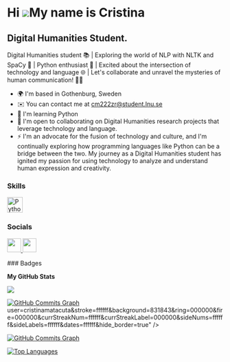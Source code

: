 Hi ![](https://user-images.githubusercontent.com/18350557/176309783-0785949b-9127-417c-8b55-ab5a4333674e.gif)My name is Cristina 
=========================================================================================================================================

Digital Humanities Student.
---------------------------

Digital Humanities student 📚 | Exploring the world of NLP with NLTK and SpaCy 💬 | Python enthusiast 🐍 | Excited about the intersection of technology and language 🌐 | Let's collaborate and unravel the mysteries of human communication! 👩‍💻

* 🌍  I'm based in Gothenburg, Sweden
* ✉️  You can contact me at [cm222zr@student.lnu.se](mailto:cm222zr@student.lnu.se)
* 🧠  I'm learning Python
* 🤝  I'm open to collaborating on Digital Humanities research projects that leverage technology and language.
* ⚡  I'm an advocate for the fusion of technology and culture, and I'm continually exploring how programming languages like Python can be a bridge between the two. My journey as a Digital Humanities student has ignited my passion for using technology to analyze and understand human expression and creativity.

### Skills

<p align="left">
<a href="https://www.python.org/" target="_blank" rel="noreferrer"><img src="https://raw.githubusercontent.com/danielcranney/readme-generator/main/public/icons/skills/python-colored.svg" width="36" height="36" alt="Python" /></a>
</p>

### Socials

<p align="left"> <a href="https://www.github.com/cristinamatacuta" target="_blank" rel="noreferrer"> <picture> <source media="(prefers-color-scheme: dark)" srcset="https://raw.githubusercontent.com/danielcranney/readme-generator/main/public/icons/socials/github-dark.svg" /> <source media="(prefers-color-scheme: light)" srcset="https://raw.githubusercontent.com/danielcranney/readme-generator/main/public/icons/socials/github.svg" /> <img src="https://raw.githubusercontent.com/danielcranney/readme-generator/main/public/icons/socials/github.svg" width="32" height="32" /> </picture> </a> <a href="https://www.linkedin.com/in/alexandra-cristina-mătăcuță-5569a4201" target="_blank" rel="noreferrer"> <picture> <source media="(prefers-color-scheme: dark)" srcset="https://raw.githubusercontent.com/danielcranney/readme-generator/main/public/icons/socials/linkedin-dark.svg" /> <source media="(prefers-color-scheme: light)" srcset="https://raw.githubusercontent.com/danielcranney/readme-generator/main/public/icons/socials/linkedin.svg" /> <img src="https://raw.githubusercontent.com/danielcranney/readme-generator/main/public/icons/socials/linkedin.svg" width="32" height="32" /> </picture> </a></p>
### Badges

<b>My GitHub Stats</b>

<a href="http://www.github.com/cristinamatacuta"><img src="https://github-readme-streak-stats.herokuapp.com/?user=cristinamatacuta&stroke=ffffff&background=831843&ring=ffffff&fire=ffffff&currStreakNum=ffffff&currStreakLabel=ffffff&sideNums=ffffff&sideLabels=ffffff&dates=ffffff&hide_border=true" /></a>

<a href="http://www.github.com/cristinamatacuta"><img src="https://github-readme-activity-graph.cyclic.app/graph?username=cristinamatacuta&bg_color=831843&color=ffffff&line=ffffff&point=ffffff&area_color=831843&area=true&hide_border=true&custom_title=GitHub%20Commits%20Graph" alt="GitHub Commits Graph" /></a>user=cristinamatacuta&stroke=ffffff&background=831843&ring=000000&fire=000000&currStreakNum=ffffff&currStreakLabel=000000&sideNums=ffffff&sideLabels=ffffff&dates=ffffff&hide_border=true" /></a>

<a href="http://www.github.com/cristinamatacuta"><img src="https://github-readme-activity-graph.cyclic.app/graph?username=cristinamatacuta&bg_color=831843&color=ffffff&line=ffffff&point=ffffff&area_color=831843&area=true&hide_border=true&custom_title=GitHub%20Commits%20Graph" alt="GitHub Commits Graph" /></a>

<a href="https://github.com/cristinamatacuta" align="left"><img src="https://github-readme-stats.vercel.app/api/top-langs/?username=cristinamatacuta&langs_count=10&title_color=000000&text_color=ffffff&icon_color=ffffff&bg_color=831843&hide_border=true&locale=en&custom_title=Top%20%Languages" alt="Top Languages" /></a>
